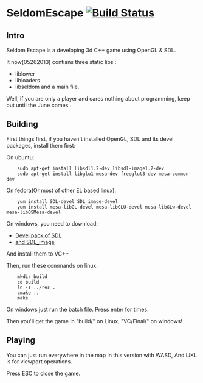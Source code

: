 

SeldomEscape [![Build Status](https://travis-ci.org/omegacoleman/SeldomEscape.png?branch=master)](https://travis-ci.org/omegacoleman/SeldomEscape)
============


Intro
-----

Seldom Escape is a developing 3d C++ game using OpenGL &amp; SDL.

It now(05262013) contians three static libs :
* liblower
* libloaders
* libseldom
and a main file.


Well, if you are only a player and cares nothing about programming, keep out until the June comes..

Building
--------

First things first, if you haven't installed OpenGL, SDL and its
devel packages, install them first:

On ubuntu:
``` shell
    sudo apt-get install libsdl1.2-dev libsdl-image1.2-dev
    sudo apt-get install libglu1-mesa-dev freeglut3-dev mesa-common-dev
```

On fedora(Or most of other EL based linux):
``` shell
    yum install SDL-devel SDL_image-devel
    yum install mesa-libGL-devel mesa-libGLU-devel mesa-libGLw-devel mesa-libOSMesa-devel
```

On windows, you need to download:

* [Devel pack of SDL](http://www.libsdl.org/release/SDL-devel-1.2.15-VC.zip)
* [and SDL_image](http://www.libsdl.org/projects/SDL_image/release/SDL_image-devel-1.2.12-VC.zip)

And install them to VC++

Then, run these commands on linux:
``` shell
    mkdir build
    cd build
    ln -s ../res .
    cmake ..
    make
```

On windows just run the batch file. Press enter for times.

Then you'll get the game in "build/" on Linux, "VC/Final/" on windows!

Playing
-------

You can just run everywhere in the map in this version with WASD,
And IJKL is for viewport operations.

Press ESC to close the game.






